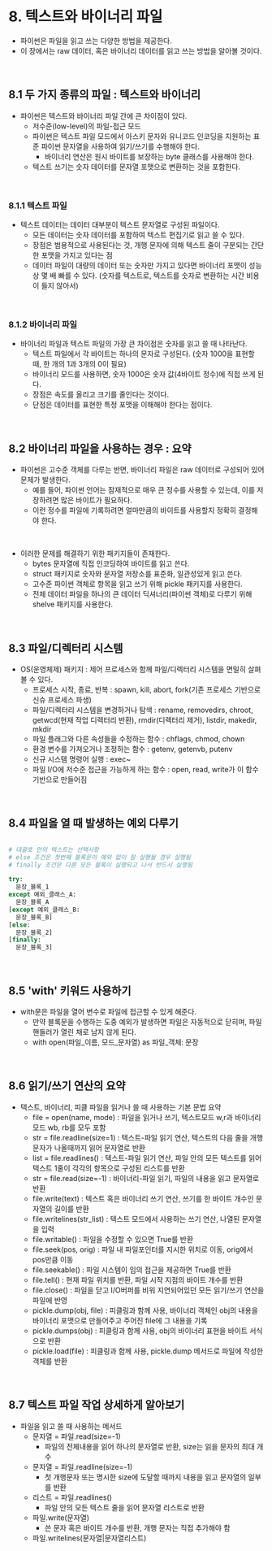 # 8. 텍스트와 바이너리 파일
- 파이썬은 파일을 읽고 쓰는 다양한 방법을 제공한다.
- 이 장에서는 raw 데이터, 혹은 바이너리 데이터를 읽고 쓰는 방법을 알아볼 것이다.
<br>

## 8.1 두 가지 종류의 파일 : 텍스트와 바이너리
- 파이썬은 텍스트와 바이너리 파일 간에 큰 차이점이 있다.
  - 저수준(low-level)의 파일-접근 모드
  - 파이썬은 텍스트 파일 모드에서 아스키 문자와 유니코드 인코딩을 지원하는 표준 파이썬 문자열을 사용하여 읽기/쓰기를 수행해야 한다.
    - 바이너리 연산은 원시 바이트를 보장하는 byte 클래스를 사용해야 한다.
  - 텍스트 쓰기는 숫자 데이터를 문자열 포맷으로 변환하는 것을 포함한다.
<br>

### 8.1.1 텍스트 파일
- 텍스트 데이터는 데이터 대부분이 텍스트 문자열로 구성된 파일이다.
  - 모든 데이터는 숫자 데이터를 포함하여 텍스트 편집기로 읽고 쓸 수 있다.
  - 장점은 범용적으로 사용된다는 것, 개행 문자에 의해 텍스트 줄이 구분되는 간단한 포맷을 가지고 있다는 점
  - 데이터 파일이 대량의 데이터 또는 숫자만 가지고 있다면 바이너리 포맷이 성능상 몇 배 빠를 수 있다. (숫자를 텍스트로, 텍스트를 숫자로 변환하는 시간 비용이 들지 않아서)
<br>

### 8.1.2 바이너리 파일
- 바이너리 파일과 텍스트 파일의 가장 큰 차이점은 숫자를 읽고 쓸 때 나타난다.
  - 텍스트 파일에서 각 바이트는 하나의 문자로 구성된다. (숫자 1000을 표현할 때, 한 개의 1과 3개의 0이 필요)
  - 바이너리 모드를 사용하면, 숫자 1000은 숫자 값(4바이트 정수)에 직접 쓰게 된다.
  - 장점은 속도를 올리고 크기를 줄인다는 것이다.
  - 단점은 데이터를 표현한 특정 포맷을 이해해야 한다는 점이다.
<br>

## 8.2 바이너리 파일을 사용하는 경우 : 요약
- 파이썬은 고수준 객체를 다루는 반면, 바이너리 파일은 raw 데이터로 구성되어 있어 문제가 발생한다.
  - 예를 들어, 파이썬 언어는 잠재적으로 매우 큰 정수를 사용할 수 있는데, 이를 저장하려면 많은 바이트가 필요하다.
  - 이런 정수를 파일에 기록하려면 얼마만큼의 바이트를 사용할지 정확히 결정해야 한다.
<br>

- 이러한 문제를 해결하기 위한 패키지들이 존재한다.
  - bytes 문자열에 직접 인코딩하여 바이트를 읽고 쓴다.
  - struct 패키지로 숫자와 문자열 저장소를 표준화, 일관성있게 읽고 쓴다.
  - 고수준 파이썬 객체로 항목을 읽고 쓰기 위해 pickle 패키지를 사용한다. 
  - 전체 데이터 파일을 하나의 큰 데이터 딕셔너리(파이썬 객체)로 다루기 위해 shelve 패키지를 사용한다.
<br>

## 8.3 파일/디렉터리 시스템
- OS(운영체제) 패키지 : 제어 프로세스와 함께 파일/디렉터리 시스템을 면밀히 살펴볼 수 있다.
  - 프로세스 시작, 종료, 반복 : spawn, kill, abort, fork(기존 프로세스 기반으로 신슈 프로세스 파생)
  - 파일/디렉터리 시스템을 변경하거나 탐색 : rename, removedirs, chroot, getwcd(현재 작업 디렉터리 반환), rmdir(디렉터리 제거), listdir, makedir, mkdir
  - 파일 플래그와 다른 속성들을 수정하는 함수 : chflags, chmod, chown
  - 환경 변수를 가져오거나 조정하는 함수 : getenv, getenvb, putenv
  - 신규 시스템 명령어 실행 : exec~
  - 파일 I/O에 저수준 접근을 가능하게 하는 함수 : open, read, write가 이 함수 기반으로 만들어짐
<br>

## 8.4 파일을 열 때 발생하는 예외 다루기
```python

# 대괄호 안의 텍스트는 선택사항
# else 조건은 첫번째 블록문이 예외 없이 잘 실행될 경우 실행됨
# finally 조건은 다른 모든 블록이 실행되고 나서 반드시 실행됨

try:
  문장_블록_1
except 예외_클래스_A:
  문장_블록_A
[except 예외_클래스_B:
  문장_블록_B]
[else:
  문장_블록_2]
[finally:
  문장_블록_3]
```

<br>

## 8.5 'with' 키워드 사용하기
- with문은 파일을 열어 변수로 파일에 접근할 수 있게 해준다.
  - 만약 블록문을 수행하는 도중 예외가 발생하면 파일은 자동적으로 닫히며, 파일 핸들러가 열린 채로 남지 않게 된다.
  - with open(파일_이름, 모드_문자열) as 파일_객체: 문장
<br>

## 8.6 읽기/쓰기 연산의 요약
- 텍스트, 바이너리, 피클 파일을 읽거나 쓸 때 사용하는 기본 문법 요약
  - file = open(name, mode) : 파일을 읽거나 쓰기, 텍스트모드 w,r과 바이너리모드 wb, rb를 모두 포함
  - str = file.readline(size=1) : 텍스트-파일 읽기 연산, 텍스트의 다음 줄을 개행 문자가 나올때까지 읽어 문자열로 반환
  - list = file.readlines() : 텍스트-파일 읽기 연산, 파일 안의 모든 텍스트를 읽어 텍스트 1줄이 각각의 항목으로 구성된 리스트를 반환
  - str = file.read(size=-1) : 바이너리-파일 읽기, 파일의 내용을 읽고 문자열로 반환
  - file.write(text) : 텍스트 혹은 바이너리 쓰기 연산, 쓰기를 한 바이트 개수인 문자열의 길이를 반환
  - file.writelines(str_list) : 텍스트 모드에서 사용하는 쓰기 연산, 나열된 문자열을 입력
  - file.writable() : 파일을 수정할 수 있으면 True를 반환
  - file.seek(pos, orig) : 파일 내 파일포인터를 지시한 위치로 이동, orig에서 pos만큼 이동
  - file.seekable() : 파일 시스템이 임의 접근을 제공하면 True를 반환
  - file.tell() : 현재 파일 위치를 반환, 파일 시작 지점의 바이트 개수를 반환
  - file.close() : 파일을 닫고 I/O버퍼를 비워 지연되어있던 모든 읽기/쓰기 연산을 파일에 반영
  - pickle.dump(obj, file) : 피클링과 함께 사용, 바이너리 객체인 obj의 내용을 바이너리 포맷으로 만들어주고 주어진 file에 그 내용을 기록
  - pickle.dumps(obj) : 피클링과 함께 사용, obj의 바이너리 표현을 바이트 서식으로 반환
  - pickle.load(file) : 피클링과 함께 사용, pickle.dump 메서드로 파일에 작성한 객체를 반환
<br>

## 8.7 텍스트 파일 작업 상세하게 알아보기
- 파일을 읽고 쓸 때 사용하는 메서드
  - 문자열 = 파일.read(size=-1)
    - 파일의 전체내용을 읽어 하나의 문자열로 반환, size는 읽을 문자의 최대 개수
  - 문자열 = 파일.readline(size=-1)
    - 첫 개행문자 또는 명시한 size에 도달할 때까지 내용을 읽고 문자열의 일부를 반환
  - 리스트 = 파일.readlines()
    - 파일 안의 모든 텍스트 줄을 읽어 문자열 리스트로 반환
  - 파일.write(문자열)
    - 쓴 문자 혹은 바이트 개수를 반환, 개행 문자는 직접 추가해야 함 
  - 파일.writelines(문자열|문자열리스트)
<br>










